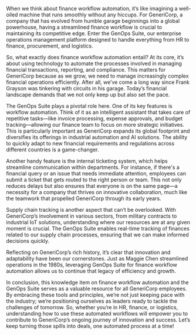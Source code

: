 When we think about finance workflow automation, it’s like imagining a well-oiled machine that runs smoothly without any hiccups. For GeneriCorp, a company that has evolved from humble garage beginnings into a global powerhouse, having a streamlined finance workflow is crucial to maintaining its competitive edge. Enter the GenOps Suite, our enterprise operations management platform designed to handle everything from HR to finance, procurement, and logistics. 

So, what exactly does finance workflow automation entail? At its core, it’s about using technology to automate the processes involved in managing financial transactions, reporting, and compliance. This matters for GeneriCorp because as we grow, we need to manage increasingly complex financial operations efficiently. After all, we’ve come a long way since Frank Grayson was tinkering with circuits in his garage. Today’s financial landscape demands that we not only keep up but also set the pace.

The GenOps Suite plays a pivotal role here. One of its key features is workflow automation. Think of it as an intelligent assistant that takes care of repetitive tasks—like invoice processing, expense approvals, and budget tracking—allowing our finance team to focus on more strategic initiatives. This is particularly important as GeneriCorp expands its global footprint and diversifies its offerings in industrial automation and AI solutions. The ability to quickly adapt to new financial requirements and regulations across different countries is a game-changer.

Another handy feature is the internal ticketing system, which helps streamline communication within departments. For instance, if there's a financial query or an issue that needs immediate attention, employees can submit a ticket that gets routed to the right person or team. This not only reduces delays but also ensures that everyone is on the same page—a necessity for a company that thrives on innovative collaboration, much like the teamwork that propelled GeneriCorp through its early years.

Supply chain tracking is another aspect that can’t be overlooked. With GeneriCorp’s involvement in various sectors, from military contracts to industrial IoT solutions, understanding where our resources are at any given moment is crucial. The GenOps Suite enables real-time tracking of finances related to our supply chain processes, ensuring that we can make informed decisions quickly.

Reflecting on GeneriCorp’s rich history, it’s clear that innovation and adaptability have been our cornerstones. Just as Maggie Chen streamlined operations in the 1980s, leveraging GenOps Suite for finance workflow automation allows us to continue that legacy of efficiency and growth. 

In conclusion, this knowledge item on finance workflow automation and the GenOps Suite serves as a valuable resource for all GeneriCorp employees. By embracing these tools and principles, we’re not just keeping pace with the industry; we’re positioning ourselves as leaders ready to tackle the challenges of tomorrow. So, whether you’re in HR, finance, or logistics, understanding how to use these automated workflows will empower you to contribute to GeneriCorp’s ongoing journey of innovation and success. Let’s keep turning those spills into deals, one automated process at a time!